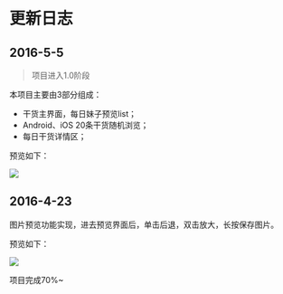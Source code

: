 # 更新日志

## 2016-5-5 
>项目进入1.0阶段

本项目主要由3部分组成：
- 干货主界面，每日妹子预览list；
- Android、iOS 20条干货随机浏览；
- 每日干货详情区；

预览如下：

![](http://7xs99u.com1.z0.glb.clouddn.com/image/gif/GanWu20160505.gif)

## 2016-4-23
图片预览功能实现，进去预览界面后，单击后退，双击放大，长按保存图片。

预览如下：

![](http://7xs99u.com1.z0.glb.clouddn.com/image%2Fgif%2FGanWu.gif)

项目完成70%~